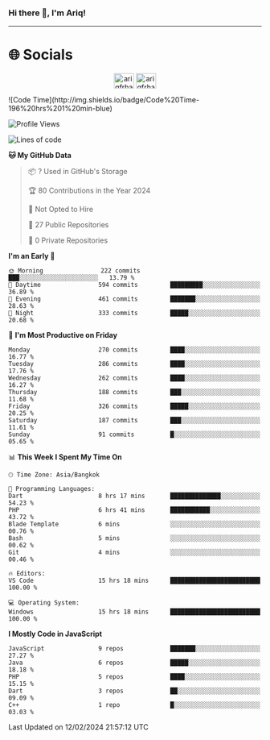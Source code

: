 ### Hi there 👋, I'm Ariq!
<hr>
<h1 align="">🌐 Socials</h1>
<p align="center">
<a href="https://www.linkedin.com/in/ariqfarhan/" target="blank"><img align="center" src="https://raw.githubusercontent.com/rahuldkjain/github-profile-readme-generator/master/src/images/icons/Social/linked-in-alt.svg" alt="ariqfrhan" height="30" width="40" /></a>
<a href="https://instagram.com/ariqfrhan" target="blank"><img align="center" src="https://raw.githubusercontent.com/rahuldkjain/github-profile-readme-generator/master/src/images/icons/Social/instagram.svg" alt="ariqfrhan" height="30" width="40" /></a>
</p>
<!--START_SECTION:waka-->
![Code Time](http://img.shields.io/badge/Code%20Time-196%20hrs%201%20min-blue)

![Profile Views](http://img.shields.io/badge/Profile%20Views-107-blue)

![Lines of code](https://img.shields.io/badge/From%20Hello%20World%20I%27ve%20Written-8.5%20million%20lines%20of%20code-blue)

**🐱 My GitHub Data** 

> 📦 ? Used in GitHub's Storage 
 > 
> 🏆 80 Contributions in the Year 2024
 > 
> 🚫 Not Opted to Hire
 > 
> 📜 27 Public Repositories 
 > 
> 🔑 0 Private Repositories 
 > 
**I'm an Early 🐤** 

```text
🌞 Morning                222 commits         ███░░░░░░░░░░░░░░░░░░░░░░   13.79 % 
🌆 Daytime                594 commits         █████████░░░░░░░░░░░░░░░░   36.89 % 
🌃 Evening                461 commits         ███████░░░░░░░░░░░░░░░░░░   28.63 % 
🌙 Night                  333 commits         █████░░░░░░░░░░░░░░░░░░░░   20.68 % 
```
📅 **I'm Most Productive on Friday** 

```text
Monday                   270 commits         ████░░░░░░░░░░░░░░░░░░░░░   16.77 % 
Tuesday                  286 commits         ████░░░░░░░░░░░░░░░░░░░░░   17.76 % 
Wednesday                262 commits         ████░░░░░░░░░░░░░░░░░░░░░   16.27 % 
Thursday                 188 commits         ███░░░░░░░░░░░░░░░░░░░░░░   11.68 % 
Friday                   326 commits         █████░░░░░░░░░░░░░░░░░░░░   20.25 % 
Saturday                 187 commits         ███░░░░░░░░░░░░░░░░░░░░░░   11.61 % 
Sunday                   91 commits          █░░░░░░░░░░░░░░░░░░░░░░░░   05.65 % 
```


📊 **This Week I Spent My Time On** 

```text
🕑︎ Time Zone: Asia/Bangkok

💬 Programming Languages: 
Dart                     8 hrs 17 mins       ██████████████░░░░░░░░░░░   54.23 % 
PHP                      6 hrs 41 mins       ███████████░░░░░░░░░░░░░░   43.72 % 
Blade Template           6 mins              ░░░░░░░░░░░░░░░░░░░░░░░░░   00.76 % 
Bash                     5 mins              ░░░░░░░░░░░░░░░░░░░░░░░░░   00.62 % 
Git                      4 mins              ░░░░░░░░░░░░░░░░░░░░░░░░░   00.46 % 

🔥 Editors: 
VS Code                  15 hrs 18 mins      █████████████████████████   100.00 % 

💻 Operating System: 
Windows                  15 hrs 18 mins      █████████████████████████   100.00 % 
```

**I Mostly Code in JavaScript** 

```text
JavaScript               9 repos             ███████░░░░░░░░░░░░░░░░░░   27.27 % 
Java                     6 repos             █████░░░░░░░░░░░░░░░░░░░░   18.18 % 
PHP                      5 repos             ████░░░░░░░░░░░░░░░░░░░░░   15.15 % 
Dart                     3 repos             ██░░░░░░░░░░░░░░░░░░░░░░░   09.09 % 
C++                      1 repo              █░░░░░░░░░░░░░░░░░░░░░░░░   03.03 % 
```




 Last Updated on 12/02/2024 21:57:12 UTC
<!--END_SECTION:waka-->
